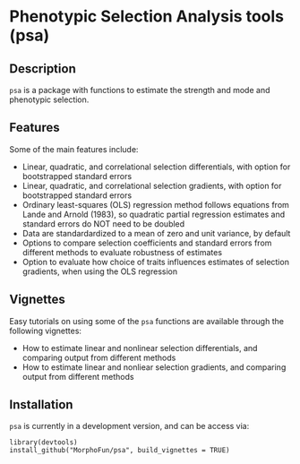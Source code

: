 # Phenotypic Selection Analysis tools (psa)

## Description
```psa``` is a package with functions to estimate the strength and mode and phenotypic selection. 

## Features
Some of the main features include:  
* Linear, quadratic, and correlational selection differentials, with option for bootstrapped standard errors
* Linear, quadratic, and correlational selection gradients, with option for bootstrapped standard errors
* Ordinary least-squares (OLS) regression method follows equations from Lande and Arnold (1983), so quadratic partial regression estimates and standard errors do NOT need to be doubled
* Data are standardardized to a mean of zero and unit variance, by default
* Options to compare selection coefficients and standard errors from different methods to evaluate robustness of estimates
* Option to evaluate how choice of traits influences estimates of selection gradients, when using the OLS regression

## Vignettes
Easy tutorials on using some of the ```psa``` functions are available through the following vignettes:
* How to estimate linear and nonlinear selection differentials, and comparing output from different methods
* How to estimate linear and nonliear selection gradients, and comparing output from different methods

## Installation
```psa``` is currently in a development version, and can be access via:

```
library(devtools)
install_github("MorphoFun/psa", build_vignettes = TRUE)
```

